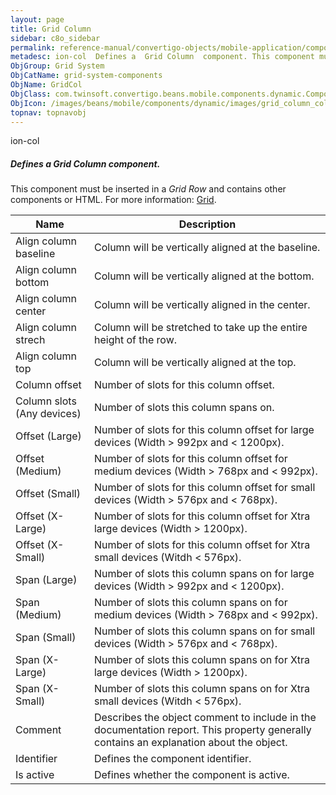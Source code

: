 ```yaml
---
layout: page
title: Grid Column
sidebar: c8o_sidebar
permalink: reference-manual/convertigo-objects/mobile-application/components/grid-system-components/grid-column/
metadesc: ion-col  Defines a  Grid Column  component. This component must be inserted in a  Grid Row  and contains other components or HTML.  For more informati
ObjGroup: Grid System
ObjCatName: grid-system-components
ObjName: GridCol
ObjClass: com.twinsoft.convertigo.beans.mobile.components.dynamic.ComponentManager$1
ObjIcon: /images/beans/mobile/components/dynamic/images/grid_column_color_32x32.png
topnav: topnavobj
---
```

ion-col
##### Defines a <i>Grid Column</i> component.
This component must be inserted in a <i>Grid Row</i> and contains other components or HTML.
 For more information: <a href='https://ionicframework.com/docs/v3/components/#grid' target='_blank'>Grid</a>.

Name | Description 
--- | ---
Align column baseline | Column will be vertically aligned at the baseline.
Align column bottom | Column will be vertically aligned at the bottom.
Align column center | Column will be vertically aligned in the center.
Align column strech | Column will be stretched to take up the entire height of the row.
Align column top | Column will be vertically aligned at the top.
Column offset | Number of slots for this column offset.
Column slots (Any devices) | Number of slots this column spans on.
Offset (Large) | Number of slots for this column offset for large devices (Width >  992px and <  1200px).
Offset (Medium) | Number of slots for this column offset for medium devices (Width >  768px and <  992px).
Offset (Small) | Number of slots for this column offset for small devices (Width >  576px and <  768px).
Offset (X-Large) | Number of slots for this column offset for Xtra large devices (Width >  1200px).
Offset (X-Small) | Number of slots for this column offset for Xtra small devices (Witdh <  576px).
Span (Large) | Number of slots this column spans on for large devices (Width >  992px and <  1200px).
Span (Medium) | Number of slots this column spans on for medium devices (Width >  768px and <  992px).
Span (Small) | Number of slots this column spans on for small devices (Width >  576px and <  768px).
Span (X-Large) | Number of slots this column spans on for Xtra large devices (Width >  1200px).
Span (X-Small) | Number of slots this column spans on for Xtra small devices (Witdh <  576px).
Comment | Describes the object comment to include in the documentation report.  This property generally contains an explanation about the object. 
Identifier | Defines the component identifier.  
Is active | Defines whether the component is active. 

